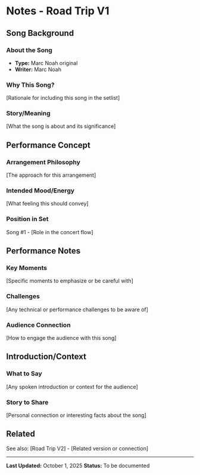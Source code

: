 # Notes - Road Trip V1

## Song Background

### About the Song
- **Type:** Marc Noah original
- **Writer:** Marc Noah

### Why This Song?
[Rationale for including this song in the setlist]

### Story/Meaning
[What the song is about and its significance]

## Performance Concept

### Arrangement Philosophy
[The approach for this arrangement]

### Intended Mood/Energy
[What feeling this should convey]

### Position in Set
Song #1 - [Role in the concert flow]

## Performance Notes

### Key Moments
[Specific moments to emphasize or be careful with]

### Challenges
[Any technical or performance challenges to be aware of]

### Audience Connection
[How to engage the audience with this song]

## Introduction/Context

### What to Say
[Any spoken introduction or context for the audience]

### Story to Share
[Personal connection or interesting facts about the song]

## Related

See also: [Road Trip V2] - [Related version or connection]

---

**Last Updated:** October 1, 2025
**Status:** To be documented
